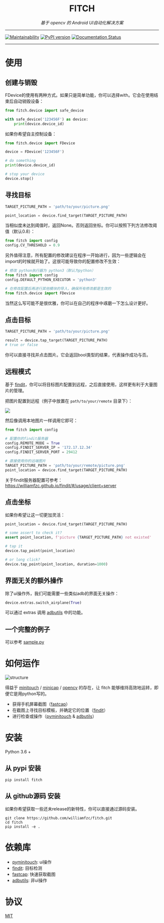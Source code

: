 <h1 align="center">FITCH</h1>
<p align="center">
    <em>基于 opencv 的 Android UI自动化解决方案</em>
</p>

---

[![Maintainability](https://api.codeclimate.com/v1/badges/de3e2f35842f80a26ed3/maintainability)](https://codeclimate.com/github/williamfzc/fitch/maintainability)
[![PyPI version](https://badge.fury.io/py/fitch.svg)](https://badge.fury.io/py/fitch)
[![Documentation Status](https://readthedocs.org/projects/fitch/badge/?version=latest)](https://fitch.readthedocs.io/en/latest/?badge=latest)

---

# 使用

## 创建与销毁

FDevice的使用有两种方式。如果只是简单功能，你可以选择with。它会在使用结束后自动销毁设备：

```python
from fitch.device import safe_device

with safe_device('123456F') as device:
    print(device.device_id)
```

如果你希望自主控制设备：

```python
from fitch.device import FDevice

device = FDevice('123456F')

# do something
print(device.device_id)

# stop your device
device.stop()
```

## 寻找目标

```python
TARGET_PICTURE_PATH = 'path/to/your/picture.png'

point_location = device.find_target(TARGET_PICTURE_PATH)
```

当相似度未达到阈值时，返回None。否则返回坐标。你可以按照下列方法修改阈值（默认0.8）：

```python
from fitch import config
config.CV_THRESHOLD = 0.9
```

另外值得注意，所有配置的修改建议在程序一开始进行，因为一些逻辑会在import的时候就开始了。这很可能导致你的配置修改不生效：

```python
# 修改 python执行器为 python3（默认为python）
from fitch import config
config.DEFAULT_PYTHON_EXECUTOR = 'python3'

# 在修改配置后再进行其他模块的导入，确保所有修改都是生效的
from fitch.device import FDevice
```

当然这么写可能不是很优雅，你可以在自己的程序中琢磨一下怎么设计更好。

## 点击目标

```python
TARGET_PICTURE_PATH = 'path/to/your/picture.png'

result = device.tap_target(TARGET_PICTURE_PATH)
# true or false
```

你可以直接寻找并点击图片。它会返回bool类型的结果，代表操作成功与否。

## 远程模式

基于 [findit](https://github.com/williamfzc/findit)，你可以将目标图片配置到远程，之后直接使用，这样更有利于大量图片的管理。

把图片配置到远程（例子中放置在 `path/to/your/remote` 目录下）：

![](docs/pics/findit_server_management.png)

然后像调用本地图片一样调用它即可：

```python
from fitch import config

# 配置你的findit服务器
config.REMOTE_MODE = True
config.FINDIT_SERVER_IP = '172.17.12.34'
config.FINDIT_SERVER_PORT = 29412

# 直接使用你的远端图片
TARGET_PICTURE_PATH = 'path/to/your/remote/picture.png'
point_location = device.find_target(TARGET_PICTURE_PATH)
```

关于findit服务器配置可参考：https://williamfzc.github.io/findit/#/usage/client+server

## 点击坐标

如果你希望让这一切更加灵活：

```python
point_location = device.find_target(TARGET_PICTURE_PATH)

# some assert to check it?
assert point_location, f'picture {TARGET_PICTURE_PATH} not existed'

# tap it
device.tap_point(point_location)

# or long click?
device.tap_point(point_location, duration=1000)
```

## 界面无关的额外操作

除了ui操作外，我们可能需要一些类似adb的界面无关操作：

```python
device.extras.switch_airplane(True)
```

可以通过 extras 调用 [adbutils](https://github.com/openatx/adbutils) 中的功能。

## 一个完整的例子

可以参考 [sample.py](sample/sample.py)

# 如何运作

![structure](./docs/structure.svg)

得益于 [minitouch](https://github.com/openstf/minitouch) / [minicap](https://github.com/openstf/minicap) / [opencv](https://github.com/skvark/opencv-python) 的存在，让 fitch 能够维持高效地运转，即便它是用python写的。

- 获得手机屏幕截图（[fastcap](https://github.com/williamfzc/fastcap)）
- 在截图上寻找目标模板，并确定它的位置（[findit](https://github.com/williamfzc/findit)）
- 进行检查或操作（[pyminitouch](https://github.com/williamfzc/pyminitouch) & [adbutils](https://github.com/openatx/adbutils)）

# 安装

Python 3.6 +

## 从 pypi 安装

```shell
pip install fitch
```

## 从 github源码 安装

如果你希望获取一些还未release的新特性，你可以直接通过源码安装。

```shell
git clone https://github.com/williamfzc/fitch.git
cd fitch
pip install -e .
```

# 依赖库

- [pyminitouch](https://github.com/williamfzc/pyminitouch): ui操作
- [findit](https://github.com/williamfzc/findit): 目标检测
- [fastcap](https://github.com/williamfzc/fastcap): 快速获取截图
- [adbutils](https://github.com/openatx/adbutils): 非ui操作

# 协议

[MIT](LICENSE)
